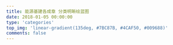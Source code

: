 ```yaml
---
title: 能源基建各成章 分类明晰绘蓝图
date: 2018-01-05 00:00:00
type: 'categories'
top_img: 'linear-gradient(135deg, #7BC87B, #4CAF50, #009688)'
comments: false
---
```

